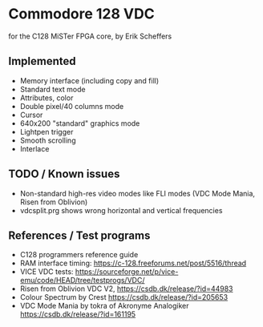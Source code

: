 # Commodore 128 VDC
for the C128 MiSTer FPGA core, by Erik Scheffers

## Implemented
 * Memory interface (including copy and fill)
 * Standard text mode
 * Attributes, color
 * Double pixel/40 columns mode
 * Cursor
 * 640x200 "standard" graphics mode
 * Lightpen trigger
 * Smooth scrolling
 * Interlace

## TODO / Known issues
 * Non-standard high-res video modes like FLI modes (VDC Mode Mania, Risen from Oblivion)
 * vdcsplit.prg shows wrong horizontal and vertical frequencies

## References / Test programs
 * C128 programmers reference guide
 * RAM interface timing: https://c-128.freeforums.net/post/5516/thread
 * VICE VDC tests: https://sourceforge.net/p/vice-emu/code/HEAD/tree/testprogs/VDC/
 * Risen from Oblivion VDC V2, https://csdb.dk/release/?id=44983
 * Colour Spectrum by Crest https://csdb.dk/release/?id=205653
 * VDC Mode Mania by tokra of Akronyme Analogiker https://csdb.dk/release/?id=161195
